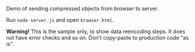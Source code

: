 Demo of sending compressed objects from browser to server.

Run `node server.js` and open `browser.html`.

__Warning!__ This is the sample only, to show data reencoding steps. It does
not have error checks and so on. Don't copy-paste to production code "as is".
